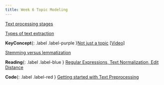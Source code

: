 ```yaml
---
title: Week 6 Topic Modeling
---
```


[Text processing stages](../notes/textstages)

[Types of text extraction](../notes/textextraction)

**KeyConcept**{: .label .label-purple }[Not just a topic](../notes/textprocessing)
   [[Video]](#)



[Stemming versus lemmatization](../notes/stemvslemmatize)


**Reading**{: .label .label-blue } [Regular Expressions, Text Normalization, Edit Distance](https://web.stanford.edu/~jurafsky/slp3/2.pdf)

**Code**{: .label .label-red } [Getting started with Text Preprocessing](https://www.kaggle.com/code/sudalairajkumar/getting-started-with-text-preprocessing) 
